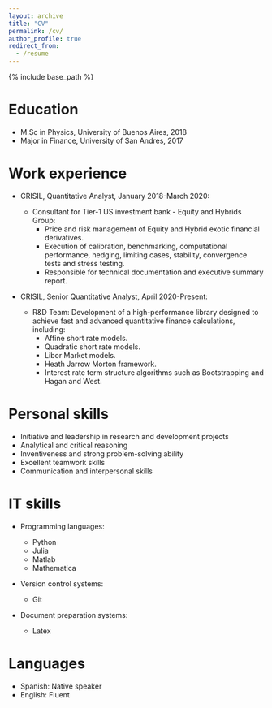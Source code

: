 ```yaml
---
layout: archive
title: "CV"
permalink: /cv/
author_profile: true
redirect_from:
  - /resume
---
```


{% include base_path %}

Education
======
* M.Sc in Physics, University of Buenos Aires, 2018
* Major in Finance, University of San Andres, 2017


Work experience
======
* CRISIL, Quantitative Analyst, January 2018-March 2020:
  * Consultant for Tier-1 US investment bank - Equity and Hybrids Group:
    * Price and risk management of Equity and Hybrid exotic financial derivatives.
    * Execution of calibration, benchmarking, computational performance, hedging, limiting cases, stability,
      convergence tests and stress testing.
    * Responsible for technical documentation and executive summary report.
    
* CRISIL, Senior Quantitative Analyst, April 2020-Present:
  * R&D Team: Development of a high-performance library designed to achieve fast and advanced quantitative finance calculations, including:
    * Affine short rate models.
    * Quadratic short rate models.
    * Libor Market models.
    * Heath Jarrow Morton framework.
    * Interest rate term structure algorithms such as Bootstrapping and Hagan and West.

Personal skills
======
* Initiative and leadership in research and development projects
* Analytical and critical reasoning
* Inventiveness and strong problem-solving ability 
* Excellent teamwork skills
* Communication and interpersonal skills


IT skills
======
* Programming languages: 
  * Python
  * Julia 
  * Matlab
  * Mathematica

* Version control systems: 
  * Git

* Document preparation systems:
  * Latex

Languages
======
* Spanish: Native speaker
* English: Fluent

